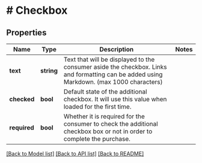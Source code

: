# # Checkbox

## Properties

Name | Type | Description | Notes
------------ | ------------- | ------------- | -------------
**text** | **string** | Text that will be displayed to the consumer aside the checkbox. Links and formatting can be added using Markdown. (max 1000 characters) |
**checked** | **bool** | Default state of the additional checkbox. It will use this value when loaded for the first time. |
**required** | **bool** | Whether it is required for the consumer to check the additional checkbox box or not in order to complete the purchase. |

[[Back to Model list]](../../README.md#models) [[Back to API list]](../../README.md#endpoints) [[Back to README]](../../README.md)

